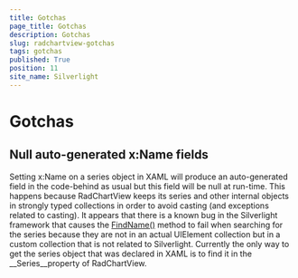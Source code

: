```yaml
---
title: Gotchas
page_title: Gotchas
description: Gotchas
slug: radchartview-gotchas
tags: gotchas
published: True
position: 11
site_name: Silverlight
---
```


# Gotchas



## Null auto-generated x:Name fields

Setting x:Name on a series object in XAML will produce an auto-generated field in the code-behind as usual but
          this field will be null at run-time. This happens because RadChartView keeps its series and other internal objects in
          strongly typed collections in order to avoid casting (and exceptions related to casting).
          It appears that there is a known bug in the Silverlight framework that causes the
          [FindName()](http://msdn.microsoft.com/en-us/library/system.windows.frameworkelement.findname(v=VS.95).aspx)
          method to fail when searching for the series because they are not in an actual UIElement collection but in a custom
          collection that is not related to Silverlight.
          Currently the only way to get the series object that was declared in XAML is to find it in the __Series__property of RadChartView.
        
